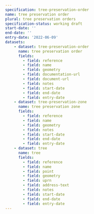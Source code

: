 ```yaml
---
specification: tree-preservation-order
name: tree preservation order
plural: tree preservation orders
specification-status: working draft
start-date: ''
end-date: ''
entry-date: '2022-06-09'
datasets:
    - dataset: tree-preservation-order
      name: tree preservation order
      fields:
        - field: reference
        - field: name
        - field: geometry
        - field: documentation-url
        - field: document-url
        - field: notes
        - field: start-date
        - field: end-date
        - field: entry-date
    - dataset: tree-preservation-zone
      name: tree preservation zone
      fields:
        - field: reference
        - field: name
        - field: geometry
        - field: notes
        - field: start-date
        - field: end-date
        - field: entry-date
    - dataset: tree
      name: tree
      fields:
        - field: reference
        - field: name
        - field: point
        - field: geometry
        - field: uprn
        - field: address-text
        - field: notes
        - field: start-date
        - field: end-date
        - field: entry-date
---
```

